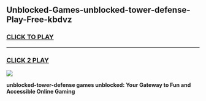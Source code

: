 
## Unblocked-Games-unblocked-tower-defense-Play-Free-kbdvz
<h3>
<a href="https://premium76.site?title=unblocked-tower-defense&ref=18A1">CLICK TO PLAY</a></h3>
<hr>

<h3>
<a href="https://premium76.site?title=unblocked-tower-defense&ref=18A1">CLICK 2 PLAY</a>
  
</h3>

<a href="https://premium76.site?title=unblocked-tower-defense&ref=18A1"><img src="https://clearcache.store/games.png"></a>


**unblocked-tower-defense games unblocked: Your Gateway to Fun and Accessible Online Gaming**
